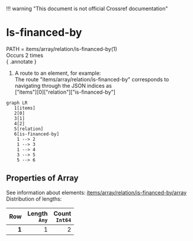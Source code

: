 !!! warning "This document is not official Crossref documentation"
# Is-financed-by
PATH = items/array/relation/is-financed-by(1)  
Occurs 2 times  
{ .annotate }

1. A route to an element, for example:  
   The route "items/array/relation/is-financed-by" corresponds to navigating through the JSON indices as  
   ["items"][0]["relation"]["is-financed-by"]  

```mermaid
graph LR
   1[items]
   2[0]
   3[1]
   4[2]
   5[relation]
   6[is-financed-by]
    1 --> 2
    1 --> 3
    1 --> 4
    3 --> 5
    5 --> 6
```


## Properties of Array
See information about elements: [items/array/relation/is-financed-by/array](array/index.md)  
Distribution of lengths:  

| **Row** | **Length**<br>`Any` | **Count**<br>`Int64` |
|--------:|--------------------:|---------------------:|
| **1**   | 1                   | 2                    |

